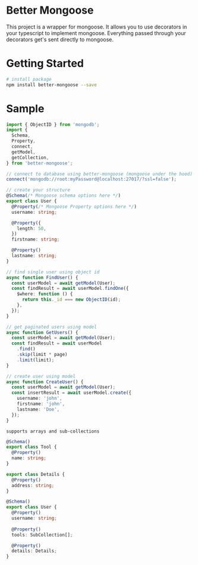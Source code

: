 # Better Mongoose

This project is a wrapper for mongoose.
It allows you to use decorators in your typescript to implement mongoose.
Everything passed through your decorators get's sent directly to mongoose.

# Getting Started

```bash
# install package
npm install better-mongoose --save
```

# Sample

```ts
import { ObjectID } from 'mongodb';
import {
  Schema,
  Property,
  connect,
  getModel,
  getCollection,
} from 'better-mongoose';

// connect to database using better-mongoose (mongoose under the hood)
connect('mongodb://root:myPassword@localhost:27017/?ssl=false');

// create your structure
@Schema(/* Mongoose schema options here */)
export class User {
  @Property(/* Mongoose Property options here */)
  username: string;

  @Property({
    length: 50,
  })
  firstname: string;

  @Property()
  lastname: string;
}

// find single user using object id
async function FindUser() {
  const userModel = await getModel(User);
  const findResult = await userModel.findOne({
    $where: function () {
      return this._id === new ObjectID(id);
    },
  });
}

// get paginated users using model
async function GetUsers() {
  const userModel = await getModel(User);
  const findResult = await userModel
    .find()
    .skip(limit * page)
    .limit(limit);
}

// create user using model
async function CreateUser() {
  const userModel = await getModel(User);
  const insertResult = await userModel.create({
    username: 'john',
    firstname: 'john',
    lastname: 'Doe',
  });
}
```

`supports arrays and sub-collections`

```ts
@Schema()
export class Tool {
  @Property()
  name: string;
}

export class Details {
  @Property()
  address: string;
}

@Schema()
export class User {
  @Property()
  username: string;
  
  @Property()
  tools: SubCollection[];

  @Property()
  details: Details;
}
```
